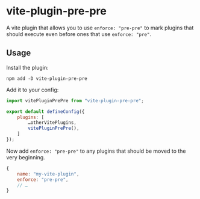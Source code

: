 # vite-plugin-pre-pre

A vite plugin that allows you to use `enforce: "pre-pre"` to mark plugins that should execute even before ones that use `enforce: "pre"`.

## Usage

Install the plugin:

```
npm add -D vite-plugin-pre-pre
```

Add it to your config:

```js
import vitePluginPrePre from "vite-plugin-pre-pre";

export default defineConfig({
	plugins: [
		…otherVitePlugins,
		vitePluginPrePre(),
	]
});
```

Now add `enforce: "pre-pre"` to any plugins that should be moved to the very beginning.

```js
{
	name: "my-vite-plugin",
	enforce: "pre-pre",
	// …
}
```
